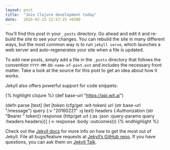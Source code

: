 ```yaml
---
layout: post
title:  "Join Clojure development today"
date:   2016-02-23 12:57:25 +0300
---
```


You’ll find this post in your `_posts` directory. Go ahead and edit it and re-build the site to see your changes. You can rebuild the site in many different ways, but the most common way is to run `jekyll serve`, which launches a web server and auto-regenerates your site when a file is updated.

To add new posts, simply add a file in the `_posts` directory that follows the convention `YYYY-MM-DD-name-of-post.ext` and includes the necessary front matter. Take a look at the source for this post to get an idea about how it works.

Jekyll also offers powerful support for code snippets:

{% highlight clojure %}
(def base-url "https://api.wit.ai")

(defn parse [text]
  (let [token (cfg/get :wit-token)
        url (str base-url "/message")
        query {:v "20160221"
               :q text}
        headers {:Authorization (str "Bearer " token)}
        response (http/get url {:as :json
                                :query-params query
                                :headers headers})]
    (-> response :body :outcomes)))
{% endhighlight %}

Check out the [Jekyll docs][jekyll-docs] for more info on how to get the most out of Jekyll. File all bugs/feature requests at [Jekyll’s GitHub repo][jekyll-gh]. If you have questions, you can ask them on [Jekyll Talk][jekyll-talk].

[jekyll-docs]: http://jekyllrb.com/docs/home  
[jekyll-gh]:   https://github.com/jekyll/jekyll  
[jekyll-talk]: https://talk.jekyllrb.com/
